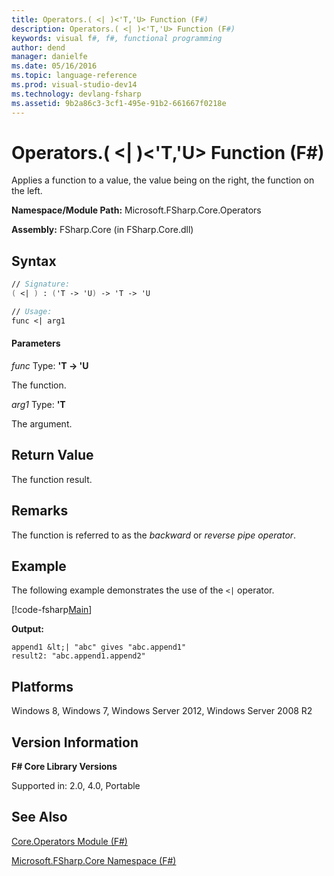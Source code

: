 ```yaml
---
title: Operators.( <| )<'T,'U> Function (F#)
description: Operators.( <| )<'T,'U> Function (F#)
keywords: visual f#, f#, functional programming
author: dend
manager: danielfe
ms.date: 05/16/2016
ms.topic: language-reference
ms.prod: visual-studio-dev14
ms.technology: devlang-fsharp
ms.assetid: 9b2a86c3-3cf1-495e-91b2-661667f0218e 
---
```


# Operators.( <| )<'T,'U> Function (F#)

Applies a function to a value, the value being on the right, the function on the left.

**Namespace/Module Path:** Microsoft.FSharp.Core.Operators

**Assembly:** FSharp.Core (in FSharp.Core.dll)


## Syntax

```fsharp
// Signature:
( <| ) : ('T -> 'U) -> 'T -> 'U

// Usage:
func <| arg1
```

#### Parameters
*func*
Type: **'T -&gt; 'U**


The function.


*arg1*
Type: **'T**


The argument.

## Return Value

The function result.

## Remarks

The function is referred to as the *backward* or *reverse pipe operator*.

## Example

The following example demonstrates the use of the `<|` operator.

[!code-fsharp[Main](~/samples/snippets/fsharp/operators/snippet4.fs)]

**Output:**

```
append1 &lt;| "abc" gives "abc.append1"
result2: "abc.append1.append2"
```

## Platforms
Windows 8, Windows 7, Windows Server 2012, Windows Server 2008 R2

## Version Information
**F# Core Library Versions**

Supported in: 2.0, 4.0, Portable

## See Also
[Core.Operators Module &#40;F&#35;&#41;](Core.Operators-Module-%5BFSharp%5D.md)

[Microsoft.FSharp.Core Namespace &#40;F&#35;&#41;](Microsoft.FSharp.Core-Namespace-%5BFSharp%5D.md)